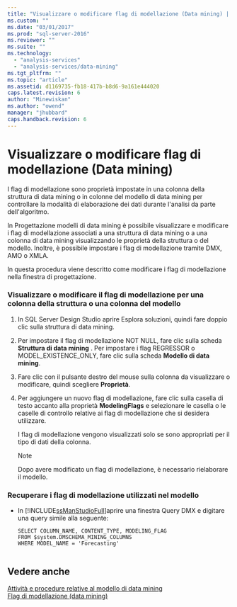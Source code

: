 ```yaml
---
title: "Visualizzare o modificare flag di modellazione (Data mining) | Microsoft Docs"
ms.custom: ""
ms.date: "03/01/2017"
ms.prod: "sql-server-2016"
ms.reviewer: ""
ms.suite: ""
ms.technology: 
  - "analysis-services"
  - "analysis-services/data-mining"
ms.tgt_pltfrm: ""
ms.topic: "article"
ms.assetid: d1169735-fb18-417b-b8d6-9a161e444020
caps.latest.revision: 6
author: "Minewiskan"
ms.author: "owend"
manager: "jhubbard"
caps.handback.revision: 6
---
```

# Visualizzare o modificare flag di modellazione (Data mining)
  I flag di modellazione sono proprietà impostate in una colonna della struttura di data mining o in colonne del modello di data mining per controllare la modalità di elaborazione dei dati durante l'analisi da parte dell'algoritmo.  
  
 In Progettazione modelli di data mining è possibile visualizzare e modificare i flag di modellazione associati a una struttura di data mining o a una colonna di data mining visualizzando le proprietà della struttura o del modello. Inoltre, è possibile impostare i flag di modellazione tramite DMX, AMO o XMLA.  
  
 In questa procedura viene descritto come modificare i flag di modellazione nella finestra di progettazione.  
  
### Visualizzare o modificare il flag di modellazione per una colonna della struttura o una colonna del modello  
  
1.  In SQL Server Design Studio aprire Esplora soluzioni, quindi fare doppio clic sulla struttura di data mining.  
  
2.  Per impostare il flag di modellazione NOT NULL, fare clic sulla scheda **Struttura di data mining** . Per impostare i flag REGRESSOR o MODEL_EXISTENCE_ONLY, fare clic sulla scheda **Modello di data mining**.  
  
3.  Fare clic con il pulsante destro del mouse sulla colonna da visualizzare o modificare, quindi scegliere **Proprietà**.  
  
4.  Per aggiungere un nuovo flag di modellazione, fare clic sulla casella di testo accanto alla proprietà **ModelingFlags** e selezionare le casella o le caselle di controllo relative ai flag di modellazione che si desidera utilizzare.  
  
     I flag di modellazione vengono visualizzati solo se sono appropriati per il tipo di dati della colonna.  
  
    > [!NOTE]  
    >  Dopo avere modificato un flag di modellazione, è necessario rielaborare il modello.  
  
### Recuperare i flag di modellazione utilizzati nel modello  
  
-   In [!INCLUDE[ssManStudioFull](../../includes/ssmanstudiofull-md.md)]aprire una finestra Query DMX e digitare una query simile alla seguente:  
  
    ```  
    SELECT COLUMN_NAME, CONTENT_TYPE, MODELING_FLAG  
    FROM $system.DMSCHEMA_MINING_COLUMNS  
    WHERE MODEL_NAME = 'Forecasting'  
  
    ```  
  
## Vedere anche  
 [Attività e procedure relative al modello di data mining](../../analysis-services/data-mining/mining-model-tasks-and-how-tos.md)   
 [Flag di modellazione &#40;data mining&#41;](../../analysis-services/data-mining/modeling-flags-data-mining.md)  
  
  